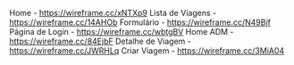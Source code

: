 Home - https://wireframe.cc/xNTXp9
Lista de Viagens - https://wireframe.cc/14AHOb
Formulário - https://wireframe.cc/N49Bjf
Página de Login - https://wireframe.cc/wbtgBV
Home ADM - https://wireframe.cc/84EjbF
Detalhe de Viagem - https://wireframe.cc/JWRHLq
Criar Viagem - https://wireframe.cc/3MiA04